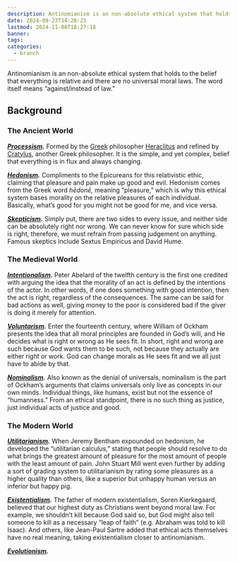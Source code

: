 ```yaml
---
description: Antinomianism is an non-absolute ethical system that holds to the belief that everything is relative and there are no universal moral laws. The word itself means “against/instead of law.”
date: 2024-09-23T14:28:23
lastmod: 2024-11-08T18:27:18
banner: 
tags: 
categories:
  - branch
---
```

  
Antinomianism is an non-absolute ethical system that holds to the belief that everything is relative and there are no universal moral laws. The word itself means “against/instead of law.”  
  
## Background  
  
### The Ancient World  
  
***[Processism](Processism.md).*** Formed by the [Greek](Greek.md) philosopher [Heraclitus](Heraclitus.md) and refined by [Cratylus](Cratylus.md), another Greek philosopher. It is the simple, and yet complex, belief that everything is in flux and always changing.  
  
***[Hedonism](Hedonism.md).*** Compliments to the Epicureans for this relativistic ethic, claiming that pleasure and pain make up good and evil. Hedonism comes from the Greek word *hēdonē,* meaning “pleasure,” which is why this ethical system bases morality on the relative pleasures of each individual. Basically, what’s good for you might not be good for me, and vice versa.  
  
***[Skepticism](Skepticism.md).*** Simply put, there are two sides to every issue, and neither side can be absolutely right nor wrong. We can never know for sure which side is right, therefore, we must refrain from passing judgement on anything. Famous skeptics include Sextus Empiricus and David Hume.  
  
### The Medieval World  
  
***[Intentionalism](Intentionalism.md).*** Peter Abelard of the twelfth century is the first one credited with arguing the idea that the morality of an act is defined by the intentions of the actor. In other words, if one does something with good intention, then the act is right, regardless of the consequences. The same can be said for bad actions as well, giving money to the poor is considered bad if the giver is doing it merely for attention.  
  
***[Voluntarism](Voluntarism.md).*** Enter the fourteenth century, where William of Ockham presents the idea that all moral principles are founded in God’s will, and He decides what is right or wrong as He sees fit. In short, right and wrong are such because God wants them to be such, not because they actually are either right or work. God can change morals as He sees fit and we all just have to abide by that.  
  
***[Nominalism](Nominalism.md).*** Also known as the denial of universals, nominalism is the part of Ockham’s arguments that claims universals only live as concepts in our own minds. Individual things, like humans, exist but not the essence of “humanness.” From an ethical standpoint, there is no such thing as justice, just individual acts of justice and good.  
  
### The Modern World  
  
***[Utilitarianism](Utilitarianism.md).*** When Jeremy Bentham expounded on hedonism, he developed the “utilitarian calculus,” stating that people should resolve to do what brings the greatest amount of pleasure for the most amount of people with the least amount of pain. John Stuart Mill went even further by adding a sort of grading system to utilitarianism by rating some pleasures as a higher quality than others, like a superior but unhappy human versus an inferior but happy pig.  
  
***[Existentialism](Existentialism.md).*** The father of modern existentialism, Soren Kierkegaard, believed that our highest duty as Christians went beyond moral law. For example, we shouldn’t kill because God said so, but God might also tell someone to kill as a necessary “leap of faith” (e.g. Abraham was told to kill Isaac). And others, like Jean-Paul Sartre added that ethical acts themselves have no real meaning, taking existentialism closer to antinomianism.  
  
***[Evolutionism](Evolutionism.md).***   
